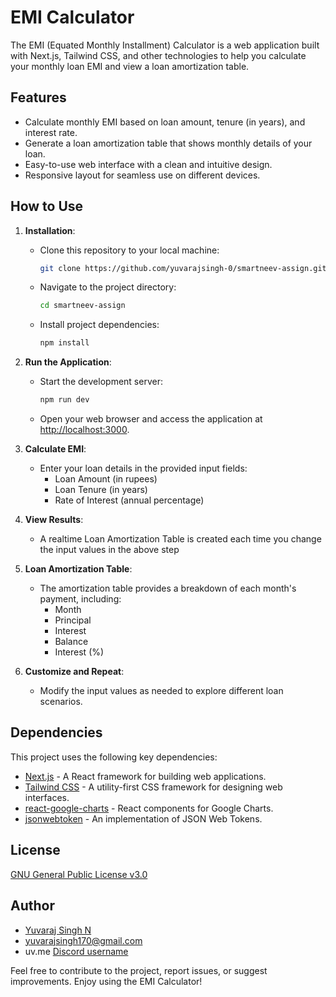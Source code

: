# EMI Calculator

The EMI (Equated Monthly Installment) Calculator is a web application built with Next.js, Tailwind CSS, and other technologies to help you calculate your monthly loan EMI and view a loan amortization table.

## Features

- Calculate monthly EMI based on loan amount, tenure (in years), and interest rate.
- Generate a loan amortization table that shows monthly details of your loan.
- Easy-to-use web interface with a clean and intuitive design.
- Responsive layout for seamless use on different devices.

## How to Use

1. **Installation**:
   - Clone this repository to your local machine:

     ```bash
     git clone https://github.com/yuvarajsingh-0/smartneev-assign.git
     ```

   - Navigate to the project directory:

     ```bash
     cd smartneev-assign
     ```

   - Install project dependencies:

     ```bash
     npm install
     ```

2. **Run the Application**:
   - Start the development server:

     ```bash
     npm run dev
     ```

   - Open your web browser and access the application at [http://localhost:3000](http://localhost:3000).

3. **Calculate EMI**:
   - Enter your loan details in the provided input fields:
     - Loan Amount (in rupees)
     - Loan Tenure (in years)
     - Rate of Interest (annual percentage)

4. **View Results**:
   - A realtime Loan Amortization Table is created each time you change the input values in the above step

5. **Loan Amortization Table**:
   - The amortization table provides a breakdown of each month's payment, including:  
     - Month
     - Principal
     - Interest
     - Balance
     - Interest (%)

6. **Customize and Repeat**:
   - Modify the input values as needed to explore different loan scenarios.

## Dependencies

This project uses the following key dependencies:

- [Next.js](https://nextjs.org/) - A React framework for building web applications.
- [Tailwind CSS](https://tailwindcss.com/) - A utility-first CSS framework for designing web interfaces.
- [react-google-charts](https://github.com/rakannimer/react-google-charts) - React components for Google Charts.
- [jsonwebtoken](https://www.npmjs.com/package/jsonwebtoken) - An implementation of JSON Web Tokens.

## License

[GNU General Public License v3.0](https://github.com/YuvarajSingh-0/smartneev-assign/blob/master/LICENSE)

## Author

- [Yuvaraj Singh N](https://github.com/yuvarajsingh-0)
- [yuvarajsingh170@gmail.com](mailto:yuvarajsingh170@gmail.com)
- uv.me [Discord username](https://discord.com/users/uv.me)

Feel free to contribute to the project, report issues, or suggest improvements. Enjoy using the EMI Calculator!
